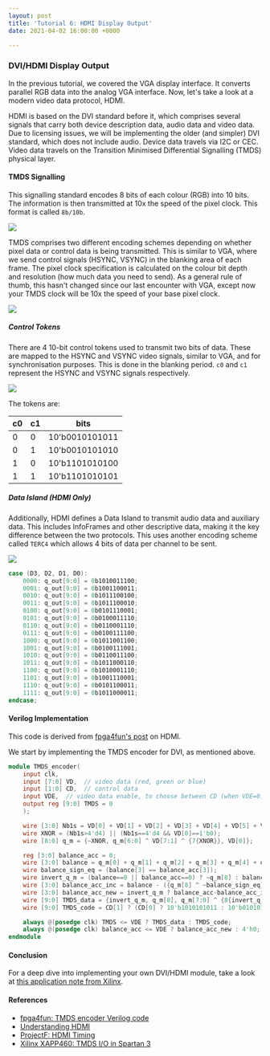 ```yaml
---
layout: post
title: 'Tutorial 6: HDMI Display Output'
date: 2021-04-02 16:00:00 +0000

---
```

### DVI/HDMI Display Output

In the previous tutorial, we covered the VGA display interface. It converts parallel RGB data into the analog VGA interface. Now, let's take a look at a modern video data protocol, HDMI.

HDMI is based on the DVI standard before it, which comprises several signals that carry both device description data, audio data and video data. Due to licensing issues, we will be implementing the older (and simpler) DVI standard, which does not include audio. Device data travels via I2C or CEC. Video data travels on the Transition Minimised Differential Signalling (TMDS) physical layer.

#### TMDS Signalling

This signalling standard encodes 8 bits of each colour (RGB) into 10 bits. The information is then transmitted at 10x the speed of the pixel clock. This format is called `8b/10b`.

![](/uploads/dvi-specification.png)

TMDS comprises two different encoding schemes depending on whether pixel data or control data is being transmitted. This is similar to VGA, where we send control signals (HSYNC, VSYNC) in the blanking area of each frame. The pixel clock specification is calculated on the colour bit depth and resolution (how much data you need to send). As a general rule of thumb, this hasn't changed since our last encounter with VGA, except now your TMDS clock will be 10x the speed of your base pixel clock.

![](/uploads/display-timings.png)

##### Control Tokens

There are 4 10-bit control tokens used to transmit two bits of data. These are mapped to the HSYNC and VSYNC video signals, similar to VGA, and for synchronisation purposes. This is done in the blanking period. `c0` and `c1` represent the HSYNC and VSYNC signals respectively.

![](/uploads/xapp460-dvi-encoder.PNG)

The tokens are:

| c0 | c1 | bits |
| --- | --- | --- |
| 0 | 0 | 10'b0010101011 |
| 0 | 1 | 10'b0010101010 |
| 1 | 0 | 10'b1101010100 |
| 1 | 1 | 10'b1101010101 |

##### Data Island (HDMI Only)

Additionally, HDMI defines a Data Island to transmit audio data and auxiliary data. This includes InfoFrames and other descriptive data, making it the key difference between the two protocols. This uses another encoding scheme called `TERC4` which allows 4 bits of data per channel to be sent.

![](/uploads/xapp460-hdmi-encoder.PNG)

```verilog
case (D3, D2, D1, D0):
    0000: q_out[9:0] = 0b1010011100;
    0001: q_out[9:0] = 0b1001100011;
    0010: q_out[9:0] = 0b1011100100;
    0011: q_out[9:0] = 0b1011100010;
    0100: q_out[9:0] = 0b0101110001;
    0101: q_out[9:0] = 0b0100011110;
    0110: q_out[9:0] = 0b0110001110;
    0111: q_out[9:0] = 0b0100111100;
    1000: q_out[9:0] = 0b1011001100;
    1001: q_out[9:0] = 0b0100111001;
    1010: q_out[9:0] = 0b0110011100;
    1011: q_out[9:0] = 0b1011000110;
    1100: q_out[9:0] = 0b1010001110;
    1101: q_out[9:0] = 0b1001110001;
    1110: q_out[9:0] = 0b0101100011;
    1111: q_out[9:0] = 0b1011000011;
endcase;
```

#### Verilog Implementation

This code is derived from [fpga4fun's post](https://www.fpga4fun.com/HDMI.html) on HDMI.

We start by implementing the TMDS encoder for DVI, as mentioned above.

```verilog
module TMDS_encoder(
	input clk,
	input [7:0] VD,  // video data (red, green or blue)
	input [1:0] CD,  // control data
	input VDE,  // video data enable, to choose between CD (when VDE=0) and VD (when VDE=1)
	output reg [9:0] TMDS = 0
    );

    wire [3:0] Nb1s = VD[0] + VD[1] + VD[2] + VD[3] + VD[4] + VD[5] + VD[6] + VD[7];
    wire XNOR = (Nb1s>4'd4) || (Nb1s==4'd4 && VD[0]==1'b0);
    wire [8:0] q_m = {~XNOR, q_m[6:0] ^ VD[7:1] ^ {7{XNOR}}, VD[0]};

    reg [3:0] balance_acc = 0;
    wire [3:0] balance = q_m[0] + q_m[1] + q_m[2] + q_m[3] + q_m[4] + q_m[5] + q_m[6] + q_m[7] - 4'd4;
    wire balance_sign_eq = (balance[3] == balance_acc[3]);
    wire invert_q_m = (balance==0 || balance_acc==0) ? ~q_m[8] : balance_sign_eq;
    wire [3:0] balance_acc_inc = balance - ({q_m[8] ^ ~balance_sign_eq} & ~(balance==0 || balance_acc==0));
    wire [3:0] balance_acc_new = invert_q_m ? balance_acc-balance_acc_inc : balance_acc+balance_acc_inc;
    wire [9:0] TMDS_data = {invert_q_m, q_m[8], q_m[7:0] ^ {8{invert_q_m}}};
    wire [9:0] TMDS_code = CD[1] ? (CD[0] ? 10'b1010101011 : 10'b0101010100) : (CD[0] ? 10'b0010101011 : 10'b1101010100);

    always @(posedge clk) TMDS <= VDE ? TMDS_data : TMDS_code;
    always @(posedge clk) balance_acc <= VDE ? balance_acc_new : 4'h0;
endmodule
```

#### Conclusion

For a deep dive into implementing your own DVI/HDMI module, take a look at [this application note from Xilinx](/uploads/xapp460.pdf).

#### References

* [fpga4fun: TMDS encoder Verilog code](https://www.fpga4fun.com/HDMI.html)
* [Understanding HDMI](https://docs.google.com/document/d/1v7AJK4cVG3uDJo_rn0X9vxMvBwXKBSL1VaJgiXgFo5A)
* [ProjectF: HDMI Timing](https://projectf.io/posts/video-timings-vga-720p-1080p/)
* [Xilinx XAPP460: TMDS I/O in Spartan 3](https://www.xilinx.com/support/documentation/application_notes/xapp460.pdf)